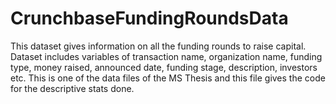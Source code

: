 # CrunchbaseFundingRoundsData

This dataset gives information on all the funding rounds to raise capital. Dataset includes variables of transaction name, organization name, funding type, money raised, announced date, funding stage, description, investors etc. This is one of the data files of the MS Thesis and this file gives the code for the descriptive stats done.
